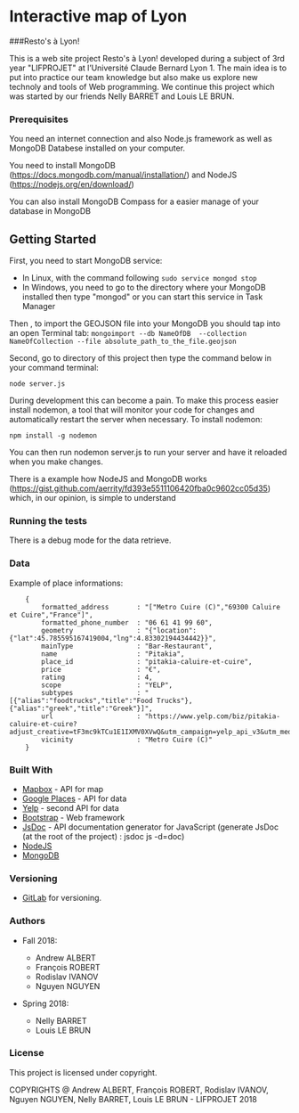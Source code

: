 # Interactive map of Lyon

###Resto's à Lyon!

This is a web site project Resto's à Lyon! developed during a subject of 3rd year "LIFPROJET"  at l’Université Claude Bernard Lyon 1.  The main idea is to put into practice our team knowledge but also make us explore new technoly and tools of Web programming. We continue this project which was started by our friends Nelly BARRET and Louis LE BRUN.

### Prerequisites

You need an internet connection and also Node.js framework as well as MongoDB Databese installed on your computer.

You need to install MongoDB (https://docs.mongodb.com/manual/installation/) and NodeJS (https://nodejs.org/en/download/)

You can also install MongoDB Compass for a easier manage of your database in MongoDB

## Getting Started

First, you need to start MongoDB service:
   * In Linux, with the command following `sudo service mongod stop`
   * In Windows, you need to go to the directory where your MongoDB installed then type "mongod" or you can start this service in Task Manager

Then , to import the GEOJSON file into your MongoDB you should tap into an open Terminal tab:
`mongoimport --db NameOfDB  --collection NameOfCollection --file absolute_path_to_the_file.geojson`

Second, go to directory of this project then type the command below in your command terminal:
   
   `node server.js`
   
During development this can become a pain. To make this process easier install nodemon, a tool that will monitor your code for changes and automatically restart the server when necessary. To install nodemon:

  `npm install -g nodemon`

You can then run nodemon server.js to run your server and have it reloaded when you make changes. 

There is a example how NodeJS and MongoDB works (https://gist.github.com/aerrity/fd393e5511106420fba0c9602cc05d35) which, in our opinion, is simple to understand

### Running the tests

There is a debug mode for the data retrieve.

### Data
Example of place informations:
```
    {
        formatted_address       : "["Metro Cuire (C)","69300 Caluire et Cuire","France"]",
        formatted_phone_number  : "06 61 41 99 60",
        geometry                : "{"location":{"lat":45.785595167419004,"lng":4.83302194434442}}",
        mainType                : "Bar-Restaurant",
        name                    : "Pitakia",
        place_id                : "pitakia-caluire-et-cuire",
        price                   : "€",
        rating                  : 4,
        scope                   : "YELP",
        subtypes                : "[{"alias":"foodtrucks","title":"Food Trucks"},{"alias":"greek","title":"Greek"}]",
        url                     : "https://www.yelp.com/biz/pitakia-caluire-et-cuire?adjust_creative=tF3mc9kTCu1E1IXMV0XVwQ&utm_campaign=yelp_api_v3&utm_medium=api_v3_business_search&utm_source=tF3mc9kTCu1E1IXMV0XVwQ",
        vicinity                : "Metro Cuire (C)"
    }
```
### Built With

* [Mapbox](https://www.mapbox.com/) - API for map
* [Google Places](https://developers.google.com/places/) - API for data
* [Yelp](https://www.yelp.com/) - second API for data
* [Bootstrap](https://getbootstrap.com/) - Web framework
* [JsDoc](http://usejsdoc.org/) - API documentation generator for JavaScript (generate JsDoc (at the root of the project) : jsdoc js -d=doc)
* [NodeJS](http://https://nodejs.org/en) 
* [MongoDB](https://www.mongodb.com/fr) 


### Versioning

* [GitLab](https://about.gitlab.com/) for versioning.  

### Authors
- Fall 2018:
  * Andrew ALBERT
  * François ROBERT
  * Rodislav IVANOV
  * Nguyen NGUYEN
  
- Spring 2018:
  * Nelly BARRET
  * Louis LE BRUN

### License

This project is licensed under copyright.

COPYRIGHTS @ Andrew ALBERT, François ROBERT, Rodislav IVANOV, Nguyen NGUYEN, Nelly BARRET, Louis LE BRUN - LIFPROJET 2018
